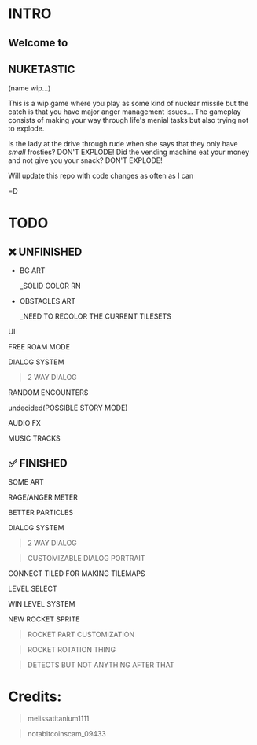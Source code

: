 # INTRO
## Welcome to
## NUKETASTIC
(name wip...)

This is a wip game where you play as some kind of nuclear missile but the catch is that you have major anger management issues...
The gameplay consists of making your way through life's menial tasks but also trying not to explode.


Is the lady at the drive through rude when she says that they only have *small* frosties? DON'T EXPLODE!
Did the vending machine eat your money and not give you your snack? DON'T EXPLODE!

Will update this repo with code changes as often as I can

=D






# TODO

## ❌ UNFINISHED
- BG ART

    _SOLID COLOR RN

- OBSTACLES ART

    _NEED TO RECOLOR THE CURRENT TILESETS

UI

FREE ROAM MODE 

DIALOG SYSTEM

> 2 WAY DIALOG

RANDOM ENCOUNTERS

undecided(POSSIBLE STORY MODE)

AUDIO FX

MUSIC TRACKS


## ✅ FINISHED

SOME ART

RAGE/ANGER METER

BETTER PARTICLES

DIALOG SYSTEM

> 2 WAY DIALOG

> CUSTOMIZABLE DIALOG PORTRAIT

CONNECT TILED FOR MAKING TILEMAPS

LEVEL SELECT

WIN LEVEL SYSTEM

NEW ROCKET SPRITE

> ROCKET PART CUSTOMIZATION

> ROCKET ROTATION THING

> DETECTS BUT NOT ANYTHING AFTER THAT
    






# Credits:

> melissatitanium1111

> notabitcoinscam_09433
